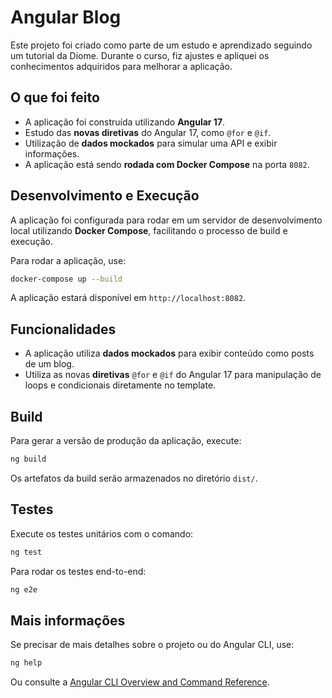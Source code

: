 
# Angular Blog

Este projeto foi criado como parte de um estudo e aprendizado seguindo um tutorial da Diome. Durante o curso, fiz ajustes e apliquei os conhecimentos adquiridos para melhorar a aplicação.

## O que foi feito

- A aplicação foi construída utilizando **Angular 17**.
- Estudo das **novas diretivas** do Angular 17, como `@for` e `@if`.
- Utilização de **dados mockados** para simular uma API e exibir informações.
- A aplicação está sendo **rodada com Docker Compose** na porta `8082`.

## Desenvolvimento e Execução

A aplicação foi configurada para rodar em um servidor de desenvolvimento local utilizando **Docker Compose**, facilitando o processo de build e execução.

Para rodar a aplicação, use:

```bash
docker-compose up --build
```

A aplicação estará disponível em `http://localhost:8082`.

## Funcionalidades

- A aplicação utiliza **dados mockados** para exibir conteúdo como posts de um blog.
- Utiliza as novas **diretivas** `@for` e `@if` do Angular 17 para manipulação de loops e condicionais diretamente no template.

## Build

Para gerar a versão de produção da aplicação, execute:

```bash
ng build
```

Os artefatos da build serão armazenados no diretório `dist/`.

## Testes

Execute os testes unitários com o comando:

```bash
ng test
```

Para rodar os testes end-to-end:

```bash
ng e2e
```

## Mais informações

Se precisar de mais detalhes sobre o projeto ou do Angular CLI, use:

```bash
ng help
```

Ou consulte a [Angular CLI Overview and Command Reference](https://angular.io/cli).
